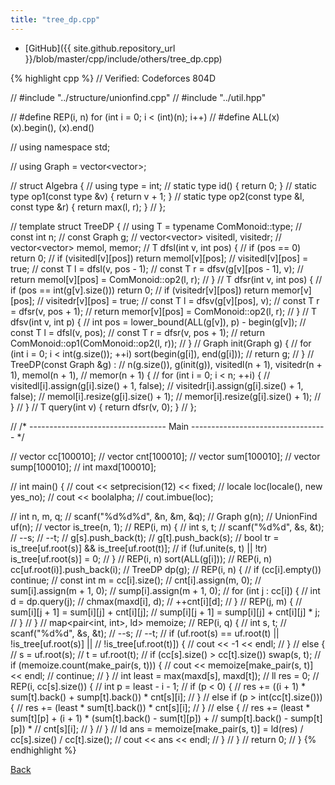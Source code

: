 ```yaml
---
title: "tree_dp.cpp"
---
```


- [GitHub]({{ site.github.repository_url }}/blob/master/cpp/include/others/tree_dp.cpp)

{% highlight cpp %}
// Verified: Codeforces 804D

// #include "../structure/unionfind.cpp"
// #include "../util.hpp"

// #define REP(i, n) for (int i = 0; i < (int)(n); i++)
// #define ALL(x) (x).begin(), (x).end()

// using namespace std;

// using Graph = vector<vector<int>>;

// struct Algebra {
//   using type = int;
//   static type id() { return 0; }
//   static type op1(const type &v) { return v + 1; }
//   static type op2(const type &l, const type &r) { return max(l, r); }
// };

// template <typename ComMonoid> struct TreeDP {
//   using T = typename ComMonoid::type;
//   const int n;
//   const Graph g;
//   vector<vector<bool>> visitedl, visitedr;
//   vector<vector<T>> memol, memor;
//   T dfsl(int v, int pos) {
//     if (pos == 0) return 0;
//     if (visitedl[v][pos]) return memol[v][pos];
//     visitedl[v][pos] = true;
//     const T l = dfsl(v, pos - 1);
//     const T r = dfsv(g[v][pos - 1], v);
//     return memol[v][pos] = ComMonoid::op2(l, r);
//   }
//   T dfsr(int v, int pos) {
//     if (pos == int(g[v].size())) return 0;
//     if (visitedr[v][pos]) return memor[v][pos];
//     visitedr[v][pos] = true;
//     const T l = dfsv(g[v][pos], v);
//     const T r = dfsr(v, pos + 1);
//     return memor[v][pos] = ComMonoid::op2(l, r);
//   }
//   T dfsv(int v, int p) {
//     int pos = lower_bound(ALL(g[v]), p) - begin(g[v]);
//     const T l = dfsl(v, pos);
//     const T r = dfsr(v, pos + 1);
//     return ComMonoid::op1(ComMonoid::op2(l, r));
//   }
//   Graph init(Graph g) {
//     for (int i = 0; i < int(g.size()); ++i) sort(begin(g[i]), end(g[i]));
//     return g;
//   }
//   TreeDP(const Graph &g) :
//     n(g.size()), g(init(g)), visitedl(n + 1), visitedr(n + 1), memol(n + 1),
//     memor(n + 1) {
//     for (int i = 0; i < n; ++i) {
//       visitedl[i].assign(g[i].size() + 1, false);
//       visitedr[i].assign(g[i].size() + 1, false);
//       memol[i].resize(g[i].size() + 1);
//       memor[i].resize(g[i].size() + 1);
//     }
//   }
//   T query(int v) { return dfsr(v, 0); }
// };

// /* ---------------------------------- Main ---------------------------------- */

// vector<int> cc[100010];
// vector<int> cnt[100010];
// vector<ll> sum[100010];
// vector<ll> sump[100010];
// int maxd[100010];

// int main() {
//   cout << setprecision(12) << fixed;
//   locale loc(locale(), new yes_no);
//   cout << boolalpha;
//   cout.imbue(loc);

//   int n, m, q;
//   scanf("%d%d%d", &n, &m, &q);
//   Graph g(n);
//   UnionFind uf(n);
//   vector<int> is_tree(n, 1);
//   REP(i, m) {
//     int s, t;
//     scanf("%d%d", &s, &t);
//     --s;
//     --t;
//     g[s].push_back(t);
//     g[t].push_back(s);
//     bool tr = is_tree[uf.root(s)] && is_tree[uf.root(t)];
//     if (!uf.unite(s, t) || !tr) is_tree[uf.root(s)] = 0;
//   }
//   REP(i, n) sort(ALL(g[i]));
//   REP(i, n) cc[uf.root(i)].push_back(i);
//   TreeDP<Algebra> dp(g);
//   REP(i, n) {
//     if (cc[i].empty()) continue;
//     const int m = cc[i].size();
//     cnt[i].assign(m, 0);
//     sum[i].assign(m + 1, 0);
//     sump[i].assign(m + 1, 0);
//     for (int j : cc[i]) {
//       int d = dp.query(j);
//       chmax(maxd[i], d);
//       ++cnt[i][d];
//     }
//     REP(j, m) {
//       sum[i][j + 1] = sum[i][j] + cnt[i][j];
//       sump[i][j + 1] = sump[i][j] + cnt[i][j] * j;
//     }
//   }
//   map<pair<int, int>, ld> memoize;
//   REP(i, q) {
//     int s, t;
//     scanf("%d%d", &s, &t);
//     --s;
//     --t;
//     if (uf.root(s) == uf.root(t) || !is_tree[uf.root(s)] ||
//         !is_tree[uf.root(t)]) {
//       cout << -1 << endl;
//     }
//     else {
//       s = uf.root(s);
//       t = uf.root(t);
//       if (cc[s].size() > cc[t].size()) swap(s, t);
//       if (memoize.count(make_pair(s, t))) {
//         cout << memoize[make_pair(s, t)] << endl;
//         continue;
//       }
//       int least = max(maxd[s], maxd[t]);
//       ll res = 0;
//       REP(i, cc[s].size()) {
//         int p = least - i - 1;
//         if (p < 0) {
//           res += ((i + 1) * sum[t].back() + sump[t].back()) * cnt[s][i];
//         }
//         else if (p > int(cc[t].size())) {
//           res += (least * sum[t].back()) * cnt[s][i];
//         }
//         else {
//           res += (least * sum[t][p] + (i + 1) * (sum[t].back() - sum[t][p]) +
//                   sump[t].back() - sump[t][p]) *
//                  cnt[s][i];
//         }
//       }
//       ld ans = memoize[make_pair(s, t)] = ld(res) / cc[s].size() / cc[t].size();
//       cout << ans << endl;
//     }
//   }
//   return 0;
// }
{% endhighlight %}

[Back](../..)
